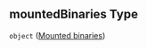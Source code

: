 ## mountedBinaries Type

`object` ([Mounted binaries](service-properties-modules-module-properties-mounted-binaries.md))
